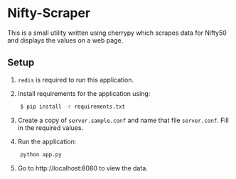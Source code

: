 Nifty-Scraper
=============

This is a small utility written using cherrypy which scrapes data for Nifty50 and displays the values on a web page.

Setup
-----

1. `redis` is required to run this application.

2. Install requirements for the application using:
```sh
    $ pip install -r requirements.txt
```

3. Create a copy of `server.sample.conf` and name that file `server.conf`. Fill in the required values.

4. Run the application:
```sh
    python app.py
```

5. Go to http://localhost:8080 to view the data.
